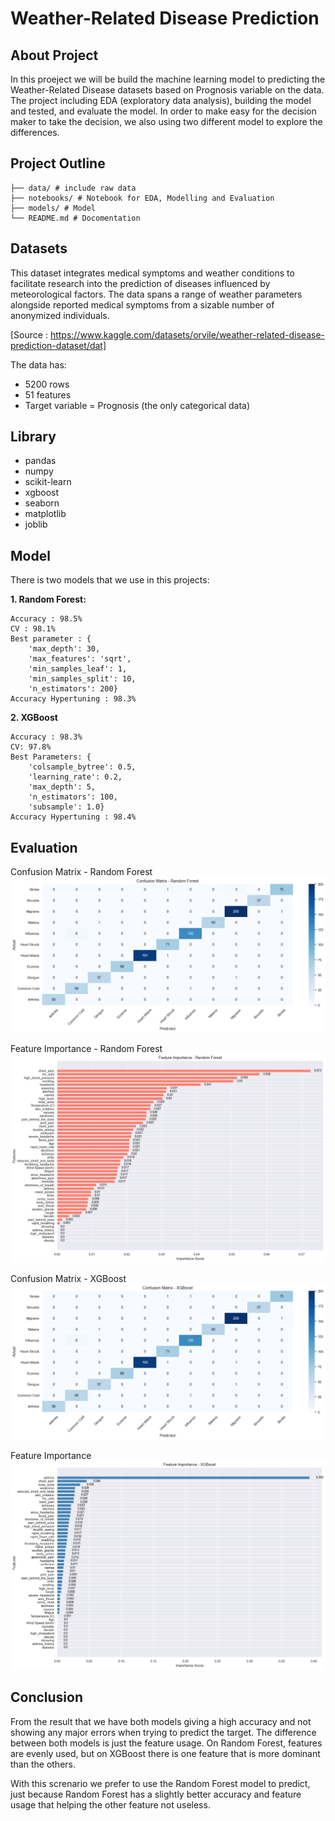 # Weather-Related Disease Prediction


## About Project
In this proeject we will be build the machine learning model to predicting the Weather-Related Disease datasets based on Prognosis variable on the data. The project including EDA (exploratory data analysis), building the model and tested, and evaluate the model. In order to make easy for the decision maker to take the decision, we also using two different model to explore the differences. 

## Project Outline
    ├── data/ # include raw data
    ├── notebooks/ # Notebook for EDA, Modelling and Evaluation
    ├── models/ # Model 
    └── README.md # Docomentation

## Datasets
This dataset integrates medical symptoms and weather conditions to facilitate research into the prediction of diseases influenced by meteorological factors. The data spans a range of weather parameters alongside reported medical symptoms from a sizable number of anonymized individuals.

[Source : https://www.kaggle.com/datasets/orvile/weather-related-disease-prediction-dataset/dat]

The data has:
* 5200 rows 
* 51 features
* Target variable = Prognosis (the only categorical data)

## Library
* pandas
* numpy
* scikit-learn
* xgboost
* seaborn
* matplotlib 
* joblib


## Model
There is two models that we use in this projects:

**1. Random Forest:**

    Accuracy : 98.5%
    CV : 98.1%
    Best parameter : {
        'max_depth': 30, 
        'max_features': 'sqrt', 
        'min_samples_leaf': 1, 
        'min_samples_split': 10, 
        'n_estimators': 200} 
    Accuracy Hypertuning : 98.3%

**2. XGBoost**

    Accuracy : 98.3%
    CV: 97.8%
    Best Parameters: {
        'colsample_bytree': 0.5, 
        'learning_rate': 0.2, 
        'max_depth': 5, 
        'n_estimators': 100, 
        'subsample': 1.0}
    Accuracy Hypertuning : 98.4%

## Evaluation 
Confusion Matrix - Random Forest
![Confusion Matrix - Random Forest](outputs/cf_rf.png)

Feature Importance - Random Forest
![Feature Importance - Random Forest](outputs/fi_rf.png)

Confusion Matrix - XGBoost
![Confusion Matrix - XGBoost](outputs/cf_xgb.png)

Feature Importance
![Feature Importance - XGBoost](outputs/fi_xgbt.png)

## Conclusion
From the result that we have both models giving a high accuracy and not showing any major errors when trying to predict the target. The difference between both models is just the feature usage. On Random Forest, features are evenly used, but on XGBoost there is one feature that is more dominant than the others.

With this screnario we prefer to use the Random Forest model to predict, just because Random Forest has a slightly better accuracy and feature usage that helping the other feature not useless.
